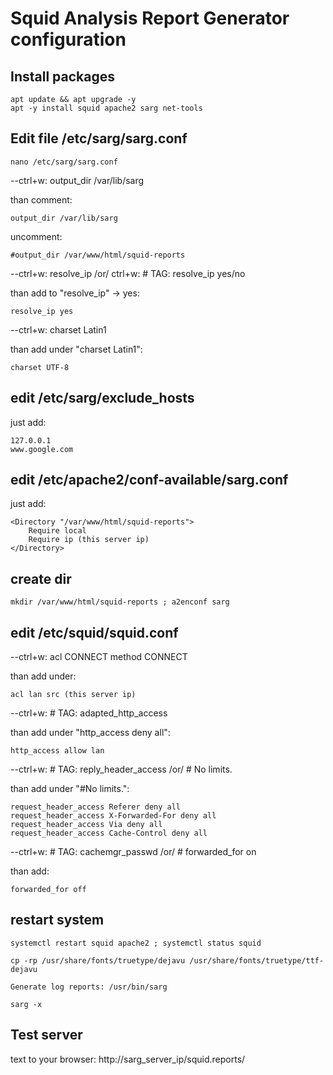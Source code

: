 # Squid Analysis Report Generator configuration

## Install packages
```shell
apt update && apt upgrade -y
apt -y install squid apache2 sarg net-tools
```
## Edit file /etc/sarg/sarg.conf
```shell
nano /etc/sarg/sarg.conf
```
--ctrl+w: output_dir /var/lib/sarg

than comment: 
```shell
output_dir /var/lib/sarg
```
uncomment:
```shell
#output_dir /var/www/html/squid-reports
```

--ctrl+w: resolve_ip /or/ ctrl+w: # TAG: resolve_ip yes/no

than add to 
"resolve_ip" -> yes: 
```shell
resolve_ip yes
```
--ctrl+w: charset Latin1

than add under "charset Latin1": 
```shell
charset UTF-8
```

## edit /etc/sarg/exclude_hosts
just add:
```shell
127.0.0.1
www.google.com
```

## edit /etc/apache2/conf-available/sarg.conf
just add:
```shell
<Directory "/var/www/html/squid-reports">
    Require local
    Require ip (this server ip)
</Directory>
```

## create dir
```shell
mkdir /var/www/html/squid-reports ; a2enconf sarg
```

## edit /etc/squid/squid.conf
--ctrl+w: acl CONNECT method CONNECT

than add under: 
```shell
acl lan src (this server ip)
```

--ctrl+w: # TAG: adapted_http_access

than add under "http_access deny all": 
```shell
http_access allow lan
```

--ctrl+w: # TAG: reply_header_access /or/ # No limits.

than add under "#No limits.": 
```shell
request_header_access Referer deny all
request_header_access X-Forwarded-For deny all
request_header_access Via deny all 
request_header_access Cache-Control deny all
```

--ctrl+w: # TAG: cachemgr_passwd /or/ # forwarded_for on

than add: 
```shell
forwarded_for off
```

## restart system
```shell
systemctl restart squid apache2 ; systemctl status squid 
```
```shell
cp -rp /usr/share/fonts/truetype/dejavu /usr/share/fonts/truetype/ttf-dejavu
```
```shell
Generate log reports: /usr/bin/sarg
```
```shell
sarg -x
```

## Test server
text to your browser: http://sarg_server_ip/squid.reports/



